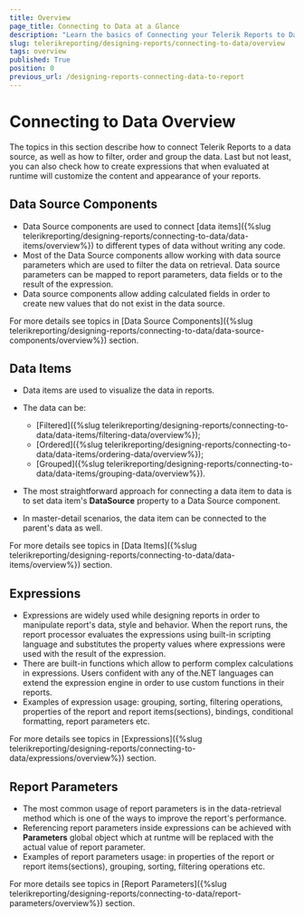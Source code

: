 ```yaml
---
title: Overview
page_title: Connecting to Data at a Glance
description: "Learn the basics of Connecting your Telerik Reports to Data, how to filter, order and group the data."
slug: telerikreporting/designing-reports/connecting-to-data/overview
tags: overview
published: True
position: 0
previous_url: /designing-reports-connecting-data-to-report
---
```


# Connecting to Data Overview

The topics in this section describe how to connect Telerik Reports to a data source, as well as how to filter, order and group the data. Last but not least, you can also check how to create expressions that when evaluated at runtime will customize the content and appearance of your reports.

## Data Source Components

* Data Source components are used to connect [data items]({%slug telerikreporting/designing-reports/connecting-to-data/data-items/overview%}) to different types of data without writing any code.
* Most of the Data Source components allow working with data source parameters which are used to filter the data on retrieval. Data source parameters can be mapped to report parameters, data fields or to the result of the expression.
* Data source components allow adding calculated fields in order to create new values that do not exist in the data source.

For more details see topics in [Data Source Components]({%slug telerikreporting/designing-reports/connecting-to-data/data-source-components/overview%}) section.

## Data Items

* Data items are used to visualize the data in reports.
* The data can be:

	+ [Filtered]({%slug telerikreporting/designing-reports/connecting-to-data/data-items/filtering-data/overview%});
	+ [Ordered]({%slug telerikreporting/designing-reports/connecting-to-data/data-items/ordering-data/overview%});
	+ [Grouped]({%slug telerikreporting/designing-reports/connecting-to-data/data-items/grouping-data/overview%}).

* The most straightforward approach for connecting a data item to data is to set data item's __DataSource__ property to a Data Source component.
* In master-detail scenarios, the data item can be connected to the parent's data as well.

For more details see topics in [Data Items]({%slug telerikreporting/designing-reports/connecting-to-data/data-items/overview%}) section.

## Expressions

* Expressions are widely used while designing reports in order to manipulate report's data, style and behavior. When the report runs, the report processor evaluates the expressions using built-in scripting language and substitutes the property values where expressions were used with the result of the expression.
* There are built-in functions which allow to perform complex calculations in expressions. Users confident with any of the.NET languages can extend the expression engine in order to use custom functions in their reports.
* Examples of expression usage: grouping, sorting, filtering operations, properties of the report and report items(sections), bindings, conditional formatting, report parameters etc.

For more details see topics in [Expressions]({%slug telerikreporting/designing-reports/connecting-to-data/expressions/overview%}) section.

## Report Parameters

* The most common usage of report parameters is in the data-retrieval method which is one of the ways to improve the report's performance.
* Referencing report parameters inside expressions can be achieved with __Parameters__ global object which at runtme will be replaced with the actual value of report parameter.
* Examples of report parameters usage: in properties of the report or report items(sections), grouping, sorting, filtering operations etc.

For more details see topics in [Report Parameters]({%slug telerikreporting/designing-reports/connecting-to-data/report-parameters/overview%}) section.
